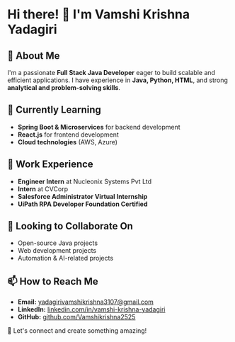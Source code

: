 # Hi there! 👋 I'm Vamshi Krishna Yadagiri

## 👀 About Me  
I'm a passionate **Full Stack Java Developer** eager to build scalable and efficient applications. I have experience in **Java, Python, HTML**, and strong **analytical and problem-solving skills**.  

## 🌱 Currently Learning  
- **Spring Boot & Microservices** for backend development  
- **React.js** for frontend development  
- **Cloud technologies** (AWS, Azure)  

## 💼 Work Experience  
- **Engineer Intern** at Nucleonix Systems Pvt Ltd  
- **Intern** at CVCorp  
- **Salesforce Administrator Virtual Internship**  
- **UiPath RPA Developer Foundation Certified**  

## 💞 Looking to Collaborate On  
- Open-source Java projects  
- Web development projects  
- Automation & AI-related projects  

## 📫 How to Reach Me  
- **Email:** [yadagirivamshikrishna3107@gmail.com](mailto:yadagirivamshikrishna3107@gmail.com)  
- **LinkedIn:** [linkedin.com/in/vamshi-krishna-yadagiri](#)  
- **GitHub:** [github.com/Vamshikrishna2525](https://github.com/Vamshikrishna2525)  

🚀 Let's connect and create something amazing!  


<!---
Vamshikrishna2525/Vamshikrishna2525 is a ✨ special ✨ repository because its `README.md` (this file) appears on your GitHub profile.
You can click the Preview link to take a look at your changes.
--->
